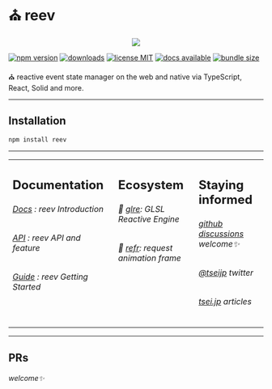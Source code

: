 # ⛪️ reev

<p align="center">
<a href="https://reev.tsei.jp" target=”_blank” rel="noopener noreferrer">
  <img alt=" " src="https://reev.tsei.jp/img/REEV.gif"></img>
</a>

[![ npm version ](https://img.shields.io/npm/v/reev?style=flat&colorA=000&colorB=000)](https://www.npmjs.com/package/reev)
[![ downloads ](https://img.shields.io/npm/dm/reev.svg?style=flat&colorA=000&colorB=000)](https://www.npmtrends.com/reev)
[![ license MIT ](https://img.shields.io/npm/l/reev?style=flat&colorA=000&colorB=000)](https://github.com/tseijp/reev)
[![ docs available ](https://img.shields.io/badge/docs-available-000.svg?style=flat&colorA=000)](https://reev.tsei.jp/)
[![ bundle size ](https://img.shields.io/bundlephobia/minzip/reev?style=flat&colorA=000&colorB=000)](https://bundlephobia.com/package/reev@latest)

⛪️ reactive event state manager on the web and native via TypeScript, React, Solid and more.

</p>

---

## Installation

```ruby
npm install reev
```

---

<table>
<td width="1000px" valign="top">

## Documentation

###### [Docs][docs] : reev Introduction

###### [API][api] : reev API and feature

###### [Guide][guide] : reev Getting Started

[docs]: https://reev.tsei.jp/docs
[api]: https://reev.tsei.jp/api
[guide]: https://reev.tsei.jp/guide

</td>
<td width="1000px" valign="top">

## Ecosystem

###### 🌇 [glre][glre]: GLSL Reactive Engine

###### 🔮 [refr][refr]: request animation frame

[glre]: https://github.com/tseijp/reev
[refr]: https://github.com/tseijp/refr

</td>
<td width="1000px" valign="top">

## Staying informed

###### [github discussions][github] welcome✨

###### [@tseijp][twitter] twitter

###### [tsei.jp][articles] articles

[github]: https://github.com/tseijp/reev/discussions
[twitter]: https://twitter.com/tseijp
[articles]: https://tsei.jp/articles

</td>
</table>

---

## PRs

###### welcome✨
